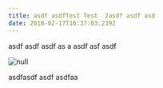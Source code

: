 ```yaml
---
title: asdf asdfTest Test  2asdf asdf asd
date: 2018-02-17T16:37:03.239Z
---
```

asdf asdf asdf as a  asdf asf asdf

![null](/images/uploads/unterkunft_1_og.jpg)

asdfasdf asdf asdfaa
